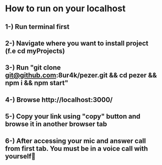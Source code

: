 # How to run on your localhost

## 1-) Run terminal first
## 2-) Navigate where you want to install project (f.e cd myProjects)
## 3-) Run "git clone git@github.com:8ur4k/pezer.git && cd pezer && npm i && npm start"
## 4-) Browse http://localhost:3000/
## 5-) Copy your link using "copy" button and browse it in another browser tab
## 6-) After accessing your mic and answer call from first tab. You must be in a voice call with yourself🎉
